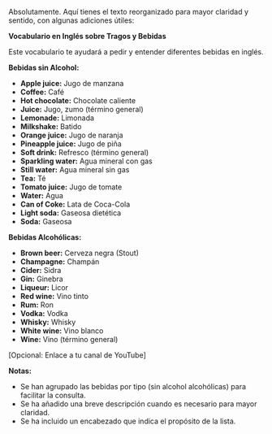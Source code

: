 Absolutamente. Aquí tienes el texto reorganizado para mayor claridad y sentido, con algunas adiciones útiles:

**Vocabulario en Inglés sobre Tragos y Bebidas**

Este vocabulario te ayudará a pedir y entender diferentes bebidas en inglés.

**Bebidas sin Alcohol:**

*   **Apple juice:** Jugo de manzana
*   **Coffee:** Café
*   **Hot chocolate:** Chocolate caliente
*   **Juice:** Jugo, zumo (término general)
*   **Lemonade:** Limonada
*   **Milkshake:** Batido
*   **Orange juice:** Jugo de naranja
*   **Pineapple juice:** Jugo de piña
*   **Soft drink:** Refresco (término general)
*   **Sparkling water:** Agua mineral con gas
*   **Still water:** Agua mineral sin gas
*   **Tea:** Té
*   **Tomato juice:** Jugo de tomate
*   **Water:** Agua
*   **Can of Coke:** Lata de Coca-Cola
*   **Light soda:** Gaseosa dietética
*   **Soda:** Gaseosa

**Bebidas Alcohólicas:**

*   **Brown beer:** Cerveza negra (Stout)
*   **Champagne:** Champán
*   **Cider:** Sidra
*   **Gin:** Ginebra
*   **Liqueur:** Licor
*   **Red wine:** Vino tinto
*   **Rum:** Ron
*   **Vodka:** Vodka
*   **Whisky:** Whisky
*   **White wine:** Vino blanco
*   **Wine:** Vino (término general)

[Opcional: Enlace a tu canal de YouTube]

**Notas:**

*   Se han agrupado las bebidas por tipo (sin alcohol alcohólicas) para facilitar la consulta.
*   Se ha añadido una breve descripción cuando es necesario para mayor claridad.
*   Se ha incluido un encabezado que indica el propósito de la lista.



